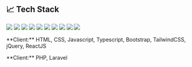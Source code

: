 ## &#x1f4c8; Tech Stack

<p>
 <img src="https://img.shields.io/badge/HTML-E34F26?logo=Html5&logoColor=white&style=ShieldStyle" />
 <img src="https://img.shields.io/badge/CSS-1572B6?logo=Css3&logoColor=white&style=ShieldStyle" />
 <img src="https://img.shields.io/badge/Javascript-F7DF1E?logo=Javascript&logoColor=white&style=ShieldStyle" />
 <img src="https://img.shields.io/badge/Typescript-3178C6?logo=Typescript&logoColor=white&style=ShieldStyle" />
 <img src="https://img.shields.io/badge/PHP-8892BF?logo=Php&logoColor=white&style=ShieldStyle" />
 <img src="https://img.shields.io/badge/jQuery-0769AD?logo=Jquery&logoColor=white&style=ShieldStyle" />
 <img src="https://img.shields.io/badge/Bootstrap-7952B3?logo=Bootstrap&logoColor=white&style=ShieldStyle" />
 <img src="https://img.shields.io/badge/Tailwind CSS-38BDF8?logo=TailwindCSS&logoColor=white&style=ShieldStyle" />
 <img src="https://img.shields.io/badge/React Js-61dafb?logo=React&logoColor=white&style=ShieldStyle" />
 <!--
 <img src="https://img.shields.io/badge/Vue Js-42B883?logo=Vue.js&logoColor=white&style=ShieldStyle" />
 -->
 <img src="https://img.shields.io/badge/Laravel-F9322C?logo=Laravel&logoColor=white&style=ShieldStyle" />
</p>

<p>
**Client:** HTML, CSS, Javascript, Typescript, Bootstrap, TailwindCSS, jQuery, ReactJS
</p>

<p>
**Client:** PHP, Laravel
</p>
